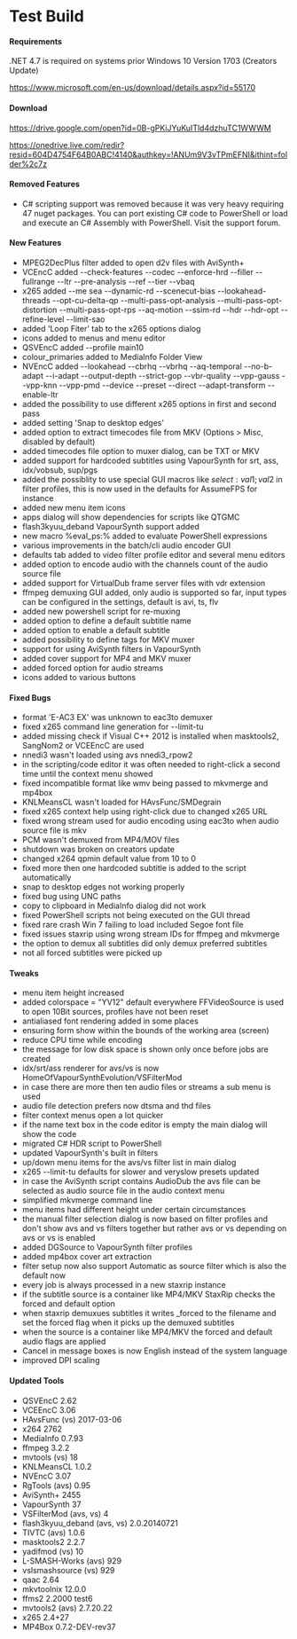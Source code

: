 # Test Build

#### Requirements

.NET 4.7 is required on systems prior Windows 10 Version 1703 (Creators Update)

https://www.microsoft.com/en-us/download/details.aspx?id=55170

#### Download

https://drive.google.com/open?id=0B-gPKiJYuKuITld4dzhuTC1WWWM

https://onedrive.live.com/redir?resid=604D4754F64B0ABC!4140&authkey=!ANUm9V3vTPmEFNI&ithint=folder%2c7z

#### Removed Features

- C# scripting support was removed because it was very heavy requiring 47 nuget packages. You can port existing C# code to PowerShell or load and execute an C# Assembly with PowerShell. Visit the support forum.

#### New Features

- MPEG2DecPlus filter added to open d2v files with AviSynth+
- VCEncC added --check-features --codec --enforce-hrd --filler --fullrange --ltr --pre-analysis --ref --tier --vbaq
- x265 added --me sea --dynamic-rd --scenecut-bias --lookahead-threads --opt-cu-delta-qp --multi-pass-opt-analysis --multi-pass-opt-distortion --multi-pass-opt-rps --aq-motion --ssim-rd --hdr --hdr-opt --refine-level --limit-sao
- added 'Loop Fiter' tab to the x265 options dialog
- icons added to menus and menu editor
- QSVEncC added --profile main10
- colour_primaries added to MediaInfo Folder View
- NVEncC added --lookahead --cbrhq --vbrhq --aq-temporal --no-b-adapt --i-adapt --output-depth --strict-gop --vbr-quality --vpp-gauss --vpp-knn --vpp-pmd --device --preset --direct --adapt-transform --enable-ltr
- added the possibility to use different x265 options in first and second pass
- added setting 'Snap to desktop edges'
- added option to extract timecodes file from MKV (Options > Misc, disabled by default)
- added timecodes file option to muxer dialog, can be TXT or MKV
- added support for hardcoded subtitles using VapourSynth for srt, ass, idx/vobsub, sup/pgs
- added the possiblity to use special GUI macros like $select:val1;val2$ in filter profiles, this is now used in the defaults for AssumeFPS for instance
- added new menu item icons 
- apps dialog will show dependencies for scripts like QTGMC
- flash3kyuu_deband VapourSynth support added
- new macro %eval_ps:<expression>% added to evaluate PowerShell expressions
- various improvements in the batch/cli audio encoder GUI 
- defaults tab added to video filter profile editor and several menu editors
- added option to encode audio with the channels count of the audio source file
- added support for VirtualDub frame server files with vdr extension
- ffmpeg demuxing GUI added, only audio is supported so far, input types can be configured in the settings, default is avi, ts, flv
- added new powershell script for re-muxing
- added option to define a default subtitle name
- added option to enable a default subtitle
- added possibility to define tags for MKV muxer
- support for using AviSynth filters in VapourSynth
- added cover support for MP4 and MKV muxer
- added forced option for audio streams
- icons added to various buttons

#### Fixed Bugs

- format 'E-AC3 EX' was unknown to eac3to demuxer
- fixed x265 command line generation for --limit-tu
- added missing check if Visual C++ 2012 is installed when masktools2, SangNom2 or VCEEncC are used
- nnedi3 wasn't loaded using avs nnedi3_rpow2
- in the scripting/code editor it was often needed to right-click a second time until the context menu showed
- fixed incompatible format like wmv being passed to mkvmerge and mp4box
- KNLMeansCL wasn't loaded for HAvsFunc/SMDegrain 
- fixed x265 context help using right-click due to changed x265 URL
- fixed wrong stream used for audio encoding using eac3to when audio source file is mkv 
- PCM wasn't demuxed from MP4/MOV files
- shutdown was broken on creators update
- changed x264 qpmin default value from 10 to 0
- fixed more then one hardcoded subtitle is added to the script automatically
- snap to desktop edges not working properly
- fixed bug using UNC paths
- copy to clipboard in MediaInfo dialog did not work
- fixed PowerShell scripts not being executed on the GUI thread
- fixed rare crash Win 7 failing to load included Segoe font file
- fixed issues staxrip using wrong stream IDs for ffmpeg and mkvmerge
- the option to demux all subtitles did only demux preferred subtitles
- not all forced subtitles were picked up

#### Tweaks

- menu item height increased
- added colorspace = "YV12" default everywhere FFVideoSource is used to open 10Bit sources, profiles have not been reset
- antialiased font rendering added in some places
- ensuring form show within the bounds of the working area (screen)
- reduce CPU time while encoding
- the message for low disk space is shown only once before jobs are created
- idx/srt/ass renderer for avs/vs is now HomeOfVapourSynthEvolution/VSFilterMod
- in case there are more then ten audio files or streams a sub menu is used
- audio file detection prefers now dtsma and thd files 
- filter context menus open a lot quicker
- if the name text box in the code editor is empty the main dialog will show the code
- migrated C# HDR script to PowerShell
- updated VapourSynth's built in filters
- up/down menu items for the avs/vs filter list in main dialog
- x265 --limit-tu defaults for slower and veryslow presets updated
- in case the AviSynth script contains AudioDub the avs file can be selected as audio source file in the audio context menu 
- simplified mkvmerge command line
- menu items had different height under certain circumstances
- the manual filter selection dialog is now based on filter profiles and don't show avs and vs filters together but rather avs or vs depending on avs or vs is enabled
- added DGSource to VapourSynth filter profiles
- added mp4box cover art extraction
- filter setup now also support Automatic as source filter which is also the default now
- every job is always processed in a new staxrip instance
- if the subtitle source is a container like MP4/MKV StaxRip checks the forced and default option
- when staxrip demuxues subtitles it writes _forced to the filename and set the forced flag when it picks up the demuxed subtitles 
- when the source is a container like MP4/MKV the forced and default audio flags are applied
- Cancel in message boxes is now English instead of the system language
- improved DPI scaling

#### Updated Tools

- QSVEncC 2.62
- VCEEncC 3.06
- HAvsFunc (vs) 2017-03-06
- x264 2762
- MediaInfo 0.7.93
- ffmpeg 3.2.2
- mvtools (vs) 18
- KNLMeansCL 1.0.2
- NVEncC 3.07
- RgTools (avs) 0.95
- AviSynth+ 2455
- VapourSynth 37
- VSFilterMod (avs, vs) 4
- flash3kyuu_deband (avs, vs) 2.0.20140721
- TIVTC (avs) 1.0.6
- masktools2 2.2.7
- yadifmod (vs) 10
- L-SMASH-Works (avs) 929
- vslsmashsource (vs) 929
- qaac 2.64
- mkvtoolnix 12.0.0
- ffms2 2.2000 test6
- mvtools2 (avs) 2.7.20.22
- x265 2.4+27
- MP4Box 0.7.2-DEV-rev37
